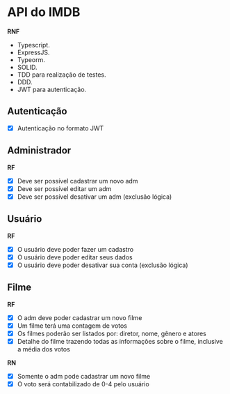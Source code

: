 # API do IMDB

**RNF**

- Typescript.
- ExpressJS.
- Typeorm.
- SOLID.
- TDD para realização de testes.
- DDD.
- JWT para autenticação.

## Autenticação

- [x] Autenticação no formato JWT

## Administrador

**RF**

- [x] Deve ser possível cadastrar um novo adm
- [x] Deve ser possível editar um adm
- [x] Deve ser possível desativar um adm (exclusão lógica)

## Usuário

**RF**

- [x] O usuário deve poder fazer um cadastro
- [x] O usuário deve poder editar seus dados
- [x] O usuário deve poder desativar sua conta (exclusão lógica)

## Filme

**RF**

- [x] O adm deve poder cadastrar um novo filme
- [x] Um filme terá uma contagem de votos
- [x] Os filmes poderão ser listados por: diretor, nome, gênero e atores
- [x] Detalhe do filme trazendo todas as informações sobre o filme, inclusive a média dos votos

**RN**

- [x] Somente o adm pode cadastrar um novo filme
- [x] O voto será contabilizado de 0-4 pelo usuário
